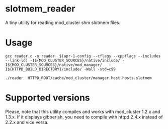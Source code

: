 slotmem_reader
==============

A tiny utility for reading mod_cluster shm slotmem files.


Usage
=====

    gcc reader.c -o reader  $(apr-1-config --cflags --cppflags --includes --link-ld) -I${MOD_CLUSTER_SOURCES}/native/include/ -I${MOD_CLUSTER_SOURCES}/native/mod_manager/   -I${HTTPD_BUILD_DIRECTORY}/include/ -Wall -std=c99

    ./reader  HTTPD_ROOT/cache/mod_cluster/manager.host.hosts.slotmem

Supported versions
==================

Please, note that this utility compiles and works with mod_cluster 1.2.x and 1.3.x. If it displays gibberish, you need to compile with httpd 2.4.x instead of 2.2.x and vice versa.

